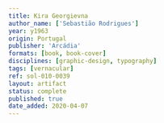 ```yaml
---
title: Kira Georgievna
author_name: ['Sebastião Rodrigues']
year: y1963
origin: Portugal
publisher: 'Arcádia'
formats: [book, book-cover]
disciplines: [graphic-design, typography]
tags: [vernacular]
ref: sol-010-0039
layout: artifact
status: complete
published: true
date_added: 2020-04-07
---
```

